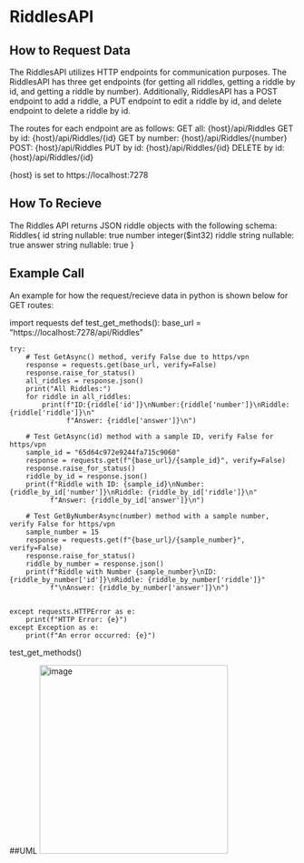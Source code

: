 # RiddlesAPI

## How to Request Data

The RiddlesAPI utilizes HTTP endpoints for communication purposes. The RiddlesAPI has three get endpoints (for getting all riddles, getting a riddle by id, and getting a riddle by number). Additionally, RiddlesAPI has a POST endpoint to add a riddle, a PUT endpoint to edit a riddle by id, and delete endpoint to delete a riddle by id. 

The routes for each endpoint are as follows:
GET all: {host}/api/Riddles
GET by id: {host}/api/Riddles/{id}
GET by number: {host}/api/Riddles/{number}
POST: {host}/api/Riddles
PUT by id: {host}/api/Riddles/{id}
DELETE by id: {host}/api/Riddles/{id}

{host} is set to https://localhost:7278

## How To Recieve

The Riddles API returns JSON riddle objects with the following schema:
Riddles{
    id	    string
            nullable: true
    number	integer($int32)
    riddle	string
            nullable: true
    answer	string
            nullable: true
}

## Example Call

An example for how the request/recieve data in python is shown below for GET routes:

import requests
def test_get_methods():
    base_url = "https://localhost:7278/api/Riddles"

    try:
        # Test GetAsync() method, verify False due to https/vpn
        response = requests.get(base_url, verify=False)
        response.raise_for_status()
        all_riddles = response.json()
        print("All Riddles:")
        for riddle in all_riddles:
            print(f"ID:{riddle['id']}\nNumber:{riddle['number']}\nRiddle: {riddle['riddle']}\n"
                  f"Answer: {riddle['answer']}\n")

        # Test GetAsync(id) method with a sample ID, verify False for https/vpn
        sample_id = "65d64c972e9244fa715c9060"
        response = requests.get(f"{base_url}/{sample_id}", verify=False)
        response.raise_for_status()
        riddle_by_id = response.json()
        print(f"Riddle with ID: {sample_id}\nNumber:{riddle_by_id['number']}\nRiddle: {riddle_by_id['riddle']}\n"
              f"Answer: {riddle_by_id['answer']}\n")

        # Test GetByNumberAsync(number) method with a sample number, verify False for https/vpn
        sample_number = 15
        response = requests.get(f"{base_url}/{sample_number}", verify=False)
        response.raise_for_status()
        riddle_by_number = response.json()
        print(f"Riddle with Number {sample_number}\nID:{riddle_by_number['id']}\nRiddle: {riddle_by_number['riddle']}"
              f"\nAnswer: {riddle_by_number['answer']}\n")


    except requests.HTTPError as e:
        print(f"HTTP Error: {e}")
    except Exception as e:
        print(f"An error occurred: {e}")

test_get_methods()

##UML 
<img width="332" alt="image" src="https://github.com/pmusgrov/RiddlesAPI/assets/114197693/31d6889b-69ef-44d3-ab82-446aaf71599f">
